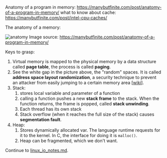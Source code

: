 Anatomy of a program in memory: https://manybutfinite.com/post/anatomy-of-a-program-in-memory/
what to know about cache: https://manybutfinite.com/post/intel-cpu-caches/

The anatomy of a memory:

![anatomy](http://static.duartes.org/img/blogPosts/linuxFlexibleAddressSpaceLayout.png)
Image source: https://manybutfinite.com/post/anatomy-of-a-program-in-memory/

Keys to grasp:

1. Virtual memory is mapped to the physical memory by a data structure called **page table**, the process is called **paging**.
2. See the white gap in the picture above, the "random" spaces. It is called **address space layout randomization**, a security technique to prevent an attacker from easily jumping to a certain memory area [[wiki](https://en.wikipedia.org/wiki/Address_space_layout_randomization)].
3. Stack:
   1. stores local variable and parameter of a function
   2. calling a function pushes a new **stack frame** to the stack. When the function returns, the frame is popped, called **stack unwinding**.
   3. Each thread has its own stack
   4. Stack overflow (when it reaches the full size of the stack) causes **segmentation fault**.
4. Heap:
   1. Stores dynamically allocated var. The language runtime requests for it to the kernel. In C, the interface for doing it is `malloc()`.
   2. Heap can be fragmented, which we don't want.

Continue to [linux_io_notes.md](linux_io_notes.md).

